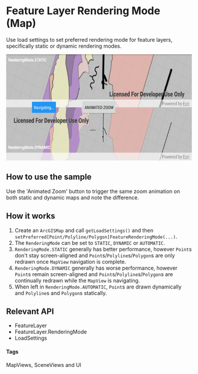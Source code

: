 # Feature Layer Rendering Mode (Map)
Use load settings to set preferred rendering mode for feature layers, specifically static or dynamic rendering modes.

![Feature Layer Rendering Mode App](feature-layer-rendering-mode-map.png)

## How to use the sample
Use the 'Animated Zoom' button to trigger the same zoom animation on both static and dynamic maps and note the difference.

## How it works
1. Create an `ArcGISMap` and call `getLoadSettings()` and then `setPreferred[Point/Polyline/Polygon]FeatureRenderingMode(...)`.
1. The `RenderingMode` can be set to `STATIC`, `DYNAMIC` or `AUTOMATIC`.
1. `RenderingMode.STATIC` generally has better performance, however `Point`s don't stay screen-aligned and `Point`s/`Polyline`s/`Polygon`s are only redrawn once `MapView` navigation is complete.
1. `RenderingMode.DYNAMIC` generally has worse performance, however `Point`s remain screen-aligned and `Point`s/`Polyline`s/`Polygon`s are continually redrawn while the `MapView`  is navigating.
1. When left in `RenderingMode.AUTOMATIC`, `Point`s are drawn dynamically and `Polyline`s and `Polygon`s statically.

## Relevant API
* FeatureLayer
* FeatureLayer.RenderingMode
* LoadSettings

#### Tags
MapViews, SceneViews and UI